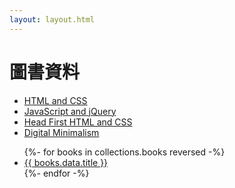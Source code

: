 ```yaml
---
layout: layout.html
---
```


# 圖書資料

- <a href="/books/HTML-and-CSS.md">HTML and CSS</a>
- <a href="/books/JavaScript-and-jQuery.md">JavaScript and jQuery</a>
- <a href="/books/Head-First-HTML-and-CSS.md">Head First HTML and CSS</a>
- <a href="/books/Digital-Minimalism.md">Digital Minimalism</a>

<ul>
{%- for books in collections.books reversed -%}
  <li>
    <a href="{{books.url}}">
      {{ books.data.title }}
    </a>
  </li>
{%- endfor -%}
</ul>
